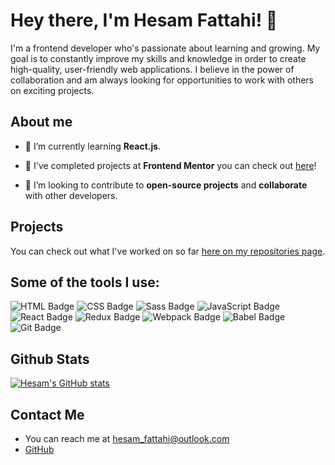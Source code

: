 # Hey there, I'm Hesam Fattahi! 👋
I'm a frontend developer who's passionate about learning and growing. My goal is to constantly improve my skills and knowledge in order to create high-quality, user-friendly web applications. I believe in the power of collaboration and am always looking for opportunities to work with others on exciting projects.


## About me 
- 🌱 I’m currently learning **React.js**.  
  
- 🔎 I've completed projects at **Frontend Mentor** you can check out [here](https://www.frontendmentor.io/profile/hesamf01)!  
  
- 👯 I’m looking to contribute to **open-source projects** and **collaborate** with other developers. 

## Projects
You can check out what I've worked on so far [here on my repositories page](https://github.com/hesam-fattahi?tab=repositories).
 

## Some of the tools I use:
![HTML Badge](https://img.shields.io/badge/HTML-239120?style=for-the-badge&logo=html5&logoColor=white)
![CSS Badge](https://img.shields.io/badge/CSS-239120?&style=for-the-badge&logo=css3&logoColor=white)
![Sass Badge](https://img.shields.io/badge/Sass-CC6699?style=for-the-badge&logo=sass&logoColor=white)
![JavaScript Badge](https://img.shields.io/badge/JavaScript-F7DF1E?style=for-the-badge&logo=javascript&logoColor=black)
![React Badge](https://img.shields.io/badge/React-20232A?style=for-the-badge&logo=react&logoColor=61DAFB)
![Redux Badge](https://img.shields.io/badge/Redux-764ABC?style=for-the-badge&logo=redux&logoColor=white)
![Webpack Badge](https://img.shields.io/badge/Webpack-8DD6F9?style=for-the-badge&logo=webpack&logoColor=black)
![Babel Badge](https://img.shields.io/badge/Babel-F9DC3E?style=for-the-badge&logo=babel&logoColor=black)
![Git Badge](https://img.shields.io/badge/Git-F05032?style=for-the-badge&logo=git&logoColor=white)


## Github Stats 
[![Hesam's GitHub stats](https://github-readme-stats.vercel.app/api?username=hesam-fattahi)](https://github.com/hesam-fattahi/github-readme-stats)
 

## Contact Me
- You can reach me at hesam_fattahi@outlook.com
- [GitHub](https://github.com/hesam-fattahi)
 
